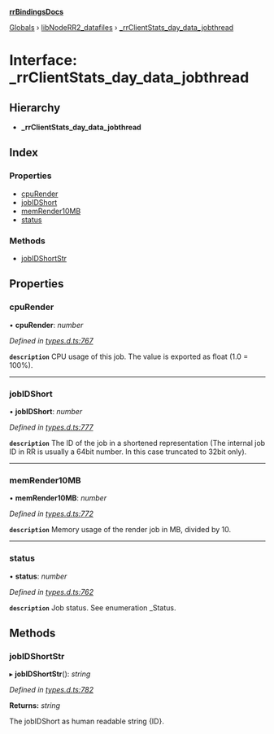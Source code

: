 **[rrBindingsDocs](../README.md)**

[Globals](../README.md) › [libNodeRR2_datafiles](../modules/libnoderr2_datafiles.md) › [_rrClientStats_day_data_jobthread](libnoderr2_datafiles._rrclientstats_day_data_jobthread.md)

# Interface: _rrClientStats_day_data_jobthread

## Hierarchy

* **_rrClientStats_day_data_jobthread**

## Index

### Properties

* [cpuRender](libnoderr2_datafiles._rrclientstats_day_data_jobthread.md#cpurender)
* [jobIDShort](libnoderr2_datafiles._rrclientstats_day_data_jobthread.md#jobidshort)
* [memRender10MB](libnoderr2_datafiles._rrclientstats_day_data_jobthread.md#memrender10mb)
* [status](libnoderr2_datafiles._rrclientstats_day_data_jobthread.md#status)

### Methods

* [jobIDShortStr](libnoderr2_datafiles._rrclientstats_day_data_jobthread.md#jobidshortstr)

## Properties

###  cpuRender

• **cpuRender**: *number*

*Defined in [types.d.ts:767](https://github.com/Novalis15/rrBindings/blob/33d8d78/nodeJS/lx64/v6/types.d.ts#L767)*

**`description`** CPU usage of this job. The value is exported as float (1.0 = 100%).

___

###  jobIDShort

• **jobIDShort**: *number*

*Defined in [types.d.ts:777](https://github.com/Novalis15/rrBindings/blob/33d8d78/nodeJS/lx64/v6/types.d.ts#L777)*

**`description`** The ID of the job in a shortened representation (The internal job ID in RR is usually a 64bit number. In this case truncated to 32bit only).

___

###  memRender10MB

• **memRender10MB**: *number*

*Defined in [types.d.ts:772](https://github.com/Novalis15/rrBindings/blob/33d8d78/nodeJS/lx64/v6/types.d.ts#L772)*

**`description`** Memory usage of the render job in MB, divided by 10.

___

###  status

• **status**: *number*

*Defined in [types.d.ts:762](https://github.com/Novalis15/rrBindings/blob/33d8d78/nodeJS/lx64/v6/types.d.ts#L762)*

**`description`** Job status. See enumeration _Status.

## Methods

###  jobIDShortStr

▸ **jobIDShortStr**(): *string*

*Defined in [types.d.ts:782](https://github.com/Novalis15/rrBindings/blob/33d8d78/nodeJS/lx64/v6/types.d.ts#L782)*

**Returns:** *string*

The jobIDShort as human readable string {ID}.